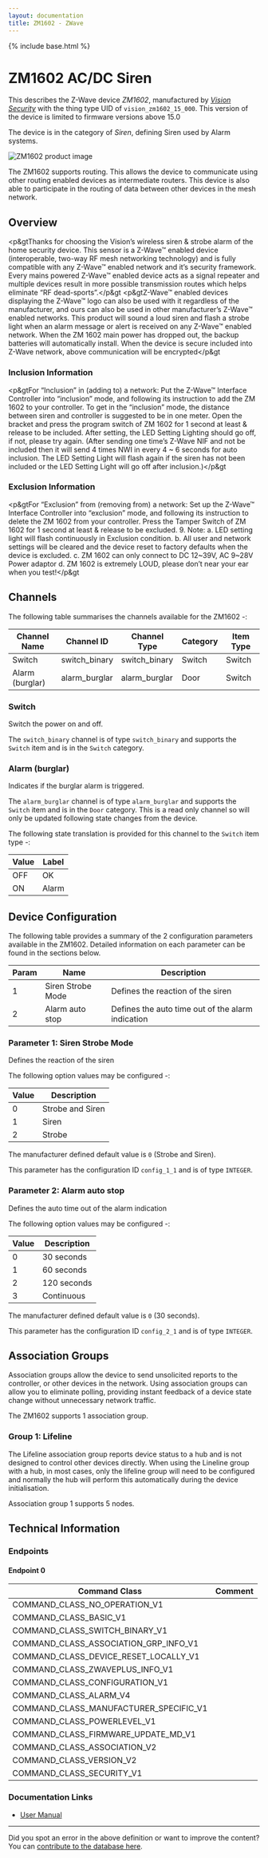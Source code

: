 ```yaml
---
layout: documentation
title: ZM1602 - ZWave
---
```


{% include base.html %}

# ZM1602 AC/DC Siren
This describes the Z-Wave device *ZM1602*, manufactured by *[Vision Security](http://www.visionsecurity.com.tw/)* with the thing type UID of ```vision_zm1602_15_000```.
This version of the device is limited to firmware versions above 15.0

The device is in the category of *Siren*, defining Siren used by Alarm systems.

![ZM1602 product image](https://opensmarthouse.org/zwavedatabase/110/image/)


The ZM1602 supports routing. This allows the device to communicate using other routing enabled devices as intermediate routers.  This device is also able to participate in the routing of data between other devices in the mesh network.

## Overview

<p&gtThanks for choosing the Vision’s wireless siren & strobe alarm of the home security device. This sensor is a Z-Wave™ enabled device (interoperable, two-way RF mesh networking technology) and is fully compatible with any Z-Wave™ enabled network and it’s security framework. Every mains powered Z-Wave™ enabled device acts as a signal repeater and multiple devices result in more possible transmission routes which helps eliminate “RF dead-sports”.</p&gt <p&gtZ-Wave™ enabled devices displaying the Z-Wave™ logo can also be used with it regardless of the manufacturer, and ours can also be used in other manufacturer’s Z-Wave™ enabled networks. This product will sound a loud siren and flash a strobe light when an alarm message or alert is received on any Z-Wave™ enabled network. When the ZM 1602 main power has dropped out, the backup batteries will automatically install. When the device is secure included into Z-Wave network, above communication will be encrypted</p&gt

### Inclusion Information

<p&gtFor “Inclusion” in (adding to) a network: Put the Z-Wave™ Interface Controller into “inclusion” mode, and following its instruction to add the ZM 1602 to your controller. To get in the “inclusion” mode, the distance between siren and controller is suggested to be in one meter. Open the bracket and press the program switch of ZM 1602 for 1 second at least & release to be included. After setting, the LED Setting Lighting should go off, if not, please try again. (After sending one time’s Z-Wave NIF and not be included then it will send 4 times NWI in every 4 ~ 6 seconds for auto inclusion. The LED Setting Light will flash again if the siren has not been included or the LED Setting Light will go off after inclusion.)</p&gt

### Exclusion Information

<p&gtFor “Exclusion” from (removing from) a network: Set up the Z-Wave™ Interface Controller into “exclusion” mode, and following its instruction to delete the ZM 1602 from your controller. Press the Tamper Switch of ZM 1602 for 1 second at least & release to be excluded. 9. Note: a. LED setting light will flash continuously in Exclusion condition. b. All user and network settings will be cleared and the device reset to factory defaults when the device is excluded. c. ZM 1602 can only connect to DC 12~39V, AC 9~28V Power adaptor d. ZM 1602 is extremely LOUD, please don’t near your ear when you test!</p&gt

## Channels

The following table summarises the channels available for the ZM1602 -:

| Channel Name | Channel ID | Channel Type | Category | Item Type |
|--------------|------------|--------------|----------|-----------|
| Switch | switch_binary | switch_binary | Switch | Switch | 
| Alarm (burglar) | alarm_burglar | alarm_burglar | Door | Switch | 

### Switch
Switch the power on and off.

The ```switch_binary``` channel is of type ```switch_binary``` and supports the ```Switch``` item and is in the ```Switch``` category.

### Alarm (burglar)
Indicates if the burglar alarm is triggered.

The ```alarm_burglar``` channel is of type ```alarm_burglar``` and supports the ```Switch``` item and is in the ```Door``` category. This is a read only channel so will only be updated following state changes from the device.

The following state translation is provided for this channel to the ```Switch``` item type -:

| Value | Label     |
|-------|-----------|
| OFF | OK |
| ON | Alarm |



## Device Configuration

The following table provides a summary of the 2 configuration parameters available in the ZM1602.
Detailed information on each parameter can be found in the sections below.

| Param | Name  | Description |
|-------|-------|-------------|
| 1 | Siren Strobe Mode | Defines the reaction of the siren |
| 2 | Alarm auto stop | Defines the auto time out of the alarm indication |

### Parameter 1: Siren Strobe Mode

Defines the reaction of the siren

The following option values may be configured -:

| Value  | Description |
|--------|-------------|
| 0 | Strobe and Siren |
| 1 | Siren |
| 2 | Strobe |

The manufacturer defined default value is ```0``` (Strobe and Siren).

This parameter has the configuration ID ```config_1_1``` and is of type ```INTEGER```.


### Parameter 2: Alarm auto stop

Defines the auto time out of the alarm indication

The following option values may be configured -:

| Value  | Description |
|--------|-------------|
| 0 | 30 seconds |
| 1 | 60 seconds |
| 2 | 120 seconds |
| 3 | Continuous |

The manufacturer defined default value is ```0``` (30 seconds).

This parameter has the configuration ID ```config_2_1``` and is of type ```INTEGER```.


## Association Groups

Association groups allow the device to send unsolicited reports to the controller, or other devices in the network. Using association groups can allow you to eliminate polling, providing instant feedback of a device state change without unnecessary network traffic.

The ZM1602 supports 1 association group.

### Group 1: Lifeline

The Lifeline association group reports device status to a hub and is not designed to control other devices directly. When using the Lineline group with a hub, in most cases, only the lifeline group will need to be configured and normally the hub will perform this automatically during the device initialisation.

Association group 1 supports 5 nodes.

## Technical Information

### Endpoints

#### Endpoint 0

| Command Class | Comment |
|---------------|---------|
| COMMAND_CLASS_NO_OPERATION_V1| |
| COMMAND_CLASS_BASIC_V1| |
| COMMAND_CLASS_SWITCH_BINARY_V1| |
| COMMAND_CLASS_ASSOCIATION_GRP_INFO_V1| |
| COMMAND_CLASS_DEVICE_RESET_LOCALLY_V1| |
| COMMAND_CLASS_ZWAVEPLUS_INFO_V1| |
| COMMAND_CLASS_CONFIGURATION_V1| |
| COMMAND_CLASS_ALARM_V4| |
| COMMAND_CLASS_MANUFACTURER_SPECIFIC_V1| |
| COMMAND_CLASS_POWERLEVEL_V1| |
| COMMAND_CLASS_FIRMWARE_UPDATE_MD_V1| |
| COMMAND_CLASS_ASSOCIATION_V2| |
| COMMAND_CLASS_VERSION_V2| |
| COMMAND_CLASS_SECURITY_V1| |

### Documentation Links

* [User Manual](https://opensmarthouse.org/zwavedatabase/110/ZM-1602-5-manual.pdf)

---

Did you spot an error in the above definition or want to improve the content?
You can [contribute to the database here](https://opensmarthouse.org/zwavedatabase/110).
